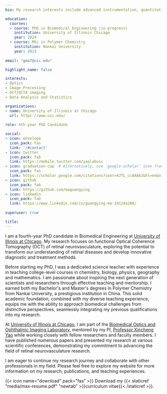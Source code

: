 ```yaml
---
bio: My research interests include advanced instrumentation, quantitative OCT/OCTA imaging and functional OCT of retinal neurovasculature,

education:
  courses:
  - course: PhD in Biomedical Engineering (in progress)
    institution: University of Illinois Chicago
    year: 2024
  - course: MSc in Polymer Chemistry 
    institution: Nankai University
    year: 2013
    
email: "gma7@uic.edu"

highlight_name: false

interests:
- Optics
- Image Processing
- OCT/OCTA imaging
- Data Analysis and Statistics

organizations:
- name: University of Illinois at Chicago
  url: https://www.uic.edu/
  
role: 4th year PhD Candidate

social:
- icon: envelope
  icon_pack: fas
  link: '/#contact'
- icon: twitter
  icon_pack: fab
  link: https://mobile.twitter.com/yaolabuic
- icon: graduation-cap  # Alternatively, use `google-scholar` icon from `ai` icon pack
  icon_pack: fas
  link: https://scholar.google.com/citations?user=4JTL_ccAAAAJ&hl=en&oi=ao
- icon: github
  icon_pack: fab
  link: https://github.com/maguangying
- icon: linkedin
  icon_pack: fab
  link: https://www.linkedin.com/in/guangying-ma-19124a208/
  
superuser: true

title: 
---
```


I am a fourth-year PhD candidate in Biomedical Engineering at [University of Illinois at Chicago](https://www.uic.edu). My research focuses on functional Optical Coherence Tomography (OCT) of retinal neurovasculature, exploring the potential to transform our understanding of retinal diseases and develop innovative diagnostic and treatment methods. 

Before starting my PhD, I was a dedicated science teacher with experience in teaching college-level courses in chemistry, biology, physics, geography and mathematics. I am passionate about inspiring the next generation of scientists and researchers through effective teaching and mentorship. I earned both my Bachelor's and Master's degrees in Polymer Chemistry from Nankai University, a prestigious institution in China. This solid academic foundation, combined with my diverse teaching experience, equips me with the ability to approach biomedical challenges from distinctive perspectives, seamlessly integrating my previous qualifications into my research. 


At [University of Illinois at Chicago](https://www.uic.edu), I am part of the [Biomedical Optics and Ophthalmic Imaging Laboratory](https://yaolab.bioe.uic.edu/), mentored by my PI, [Professor Xincheng Yao](https://yaolab.bioe.uic.edu/dr-yao/) while working closely with fellow researchers and faculty members. I have published numerous papers and presented my research at various scientific conferences, demonstrating my commitment to advancing the field of retinal neurovasculature research. 

I am eager to continue my research journey and collaborate with other professionals in my field. Please feel free to explore my website for more information on my research, publications, and teaching experiences. 



{{< icon name="download" pack="fas" >}} Download my {{< staticref "media/max-resume.pdf" "newtab" >}}curriculum vitae{{< /staticref >}}.


